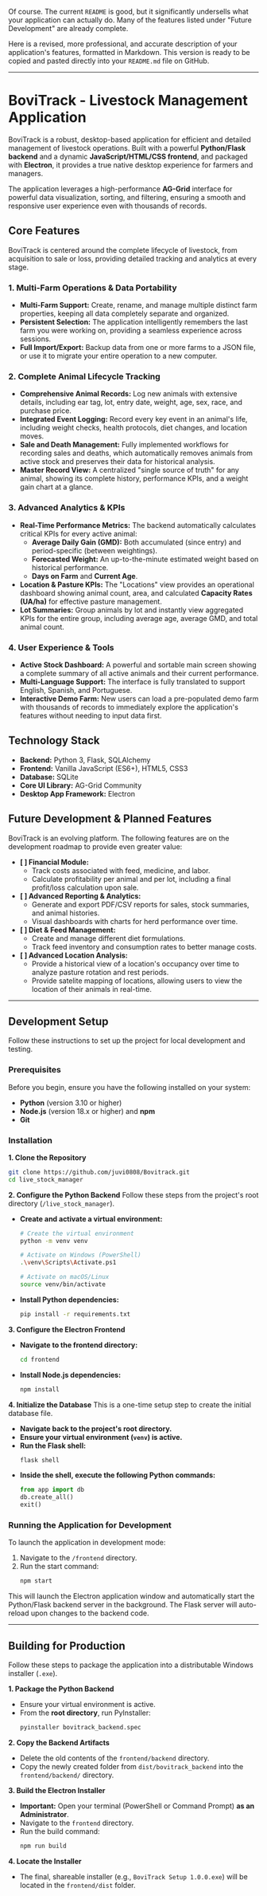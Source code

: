

Of course. The current `README` is good, but it significantly undersells what your application can actually do. Many of the features listed under "Future Development" are already complete.

Here is a revised, more professional, and accurate description of your application's features, formatted in Markdown. This version is ready to be copied and pasted directly into your `README.md` file on GitHub.

---

# BoviTrack - Livestock Management Application

BoviTrack is a robust, desktop-based application for efficient and detailed management of livestock operations. Built with a powerful **Python/Flask backend** and a dynamic **JavaScript/HTML/CSS frontend**, and packaged with **Electron**, it provides a true native desktop experience for farmers and managers.

The application leverages a high-performance **AG-Grid** interface for powerful data visualization, sorting, and filtering, ensuring a smooth and responsive user experience even with thousands of records.

## Core Features

BoviTrack is centered around the complete lifecycle of livestock, from acquisition to sale or loss, providing detailed tracking and analytics at every stage.

### 1. Multi-Farm Operations & Data Portability
*   **Multi-Farm Support:** Create, rename, and manage multiple distinct farm properties, keeping all data completely separate and organized.
*   **Persistent Selection:** The application intelligently remembers the last farm you were working on, providing a seamless experience across sessions.
*   **Full Import/Export:** Backup data from one or more farms to a JSON file, or use it to migrate your entire operation to a new computer.

### 2. Complete Animal Lifecycle Tracking
*   **Comprehensive Animal Records:** Log new animals with extensive details, including ear tag, lot, entry date, weight, age, sex, race, and purchase price.
*   **Integrated Event Logging:** Record every key event in an animal's life, including weight checks, health protocols, diet changes, and location moves.
*   **Sale and Death Management:** Fully implemented workflows for recording sales and deaths, which automatically removes animals from active stock and preserves their data for historical analysis.
*   **Master Record View:** A centralized "single source of truth" for any animal, showing its complete history, performance KPIs, and a weight gain chart at a glance.

### 3. Advanced Analytics & KPIs
*   **Real-Time Performance Metrics:** The backend automatically calculates critical KPIs for every active animal:
    *   **Average Daily Gain (GMD):** Both accumulated (since entry) and period-specific (between weightings).
    *   **Forecasted Weight:** An up-to-the-minute estimated weight based on historical performance.
    *   **Days on Farm** and **Current Age**.
*   **Location & Pasture KPIs:** The "Locations" view provides an operational dashboard showing animal count, area, and calculated **Capacity Rates (UA/ha)** for effective pasture management.
*   **Lot Summaries:** Group animals by lot and instantly view aggregated KPIs for the entire group, including average age, average GMD, and total animal count.

### 4. User Experience & Tools
*   **Active Stock Dashboard:** A powerful and sortable main screen showing a complete summary of all active animals and their current performance.
*   **Multi-Language Support:** The interface is fully translated to support English, Spanish, and Portuguese.
*   **Interactive Demo Farm:** New users can load a pre-populated demo farm with thousands of records to immediately explore the application's features without needing to input data first.

## Technology Stack

*   **Backend:** Python 3, Flask, SQLAlchemy
*   **Frontend:** Vanilla JavaScript (ES6+), HTML5, CSS3
*   **Database:** SQLite
*   **Core UI Library:** AG-Grid Community
*   **Desktop App Framework:** Electron

## Future Development & Planned Features

BoviTrack is an evolving platform. The following features are on the development roadmap to provide even greater value:

*   **[ ] Financial Module:**
    *   Track costs associated with feed, medicine, and labor.
    *   Calculate profitability per animal and per lot, including a final profit/loss calculation upon sale.
*   **[ ] Advanced Reporting & Analytics:**
    *   Generate and export PDF/CSV reports for sales, stock summaries, and animal histories.
    *   Visual dashboards with charts for herd performance over time.
*   **[ ] Diet & Feed Management:**
    *   Create and manage different diet formulations.
    *   Track feed inventory and consumption rates to better manage costs.
*   **[ ] Advanced Location Analysis:**
    *   Provide a historical view of a location's occupancy over time to analyze pasture rotation and rest periods.
    *   Provide satelite mapping of locations, allowing users to view the location of their animals in real-time.

---

## Development Setup

Follow these instructions to set up the project for local development and testing.

### Prerequisites

Before you begin, ensure you have the following installed on your system:
*   **Python** (version 3.10 or higher)
*   **Node.js** (version 18.x or higher) and **npm**
*   **Git**

### Installation

**1. Clone the Repository**
```bash
git clone https://github.com/juvi0808/Bovitrack.git
cd live_stock_manager
```

**2. Configure the Python Backend**
Follow these steps from the project's root directory (`/live_stock_manager`).

*   **Create and activate a virtual environment:**
    ```bash
    # Create the virtual environment
    python -m venv venv

    # Activate on Windows (PowerShell)
    .\venv\Scripts\Activate.ps1

    # Activate on macOS/Linux
    source venv/bin/activate
    ```

*   **Install Python dependencies:**
    ```bash
    pip install -r requirements.txt
    ```

**3. Configure the Electron Frontend**

*   **Navigate to the frontend directory:**
    ```bash
    cd frontend
    ```
*   **Install Node.js dependencies:**
    ```bash
    npm install
    ```

**4. Initialize the Database**
This is a one-time setup step to create the initial database file.

*   **Navigate back to the project's root directory.**
*   **Ensure your virtual environment (`venv`) is active.**
*   **Run the Flask shell:**
    ```bash
    flask shell
    ```
*   **Inside the shell, execute the following Python commands:**
    ```python
    from app import db
    db.create_all()
    exit()
    ```

### Running the Application for Development

To launch the application in development mode:

1.  Navigate to the `/frontend` directory.
2.  Run the start command:
    ```bash
    npm start
    ```
This will launch the Electron application window and automatically start the Python/Flask backend server in the background. The Flask server will auto-reload upon changes to the backend code.

---

## Building for Production

Follow these steps to package the application into a distributable Windows installer (`.exe`).

**1. Package the Python Backend**
*   Ensure your virtual environment is active.
*   From the **root directory**, run PyInstaller:
    ```bash
    pyinstaller bovitrack_backend.spec
    ```

**2. Copy the Backend Artifacts**
*   Delete the old contents of the `frontend/backend` directory.
*   Copy the newly created folder from `dist/bovitrack_backend` into the `frontend/backend/` directory.

**3. Build the Electron Installer**
*   **Important:** Open your terminal (PowerShell or Command Prompt) **as an Administrator**.
*   Navigate to the `frontend` directory.
*   Run the build command:
    ```bash
    npm run build
    ```

**4. Locate the Installer**
*   The final, shareable installer (e.g., `BoviTrack Setup 1.0.0.exe`) will be located in the `frontend/dist` folder.
